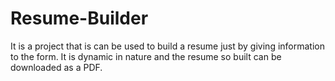 # Resume-Builder
It is a project that is can be used to build a resume just by giving information to the form.
It is dynamic in nature and the resume so built can be downloaded as a PDF.
